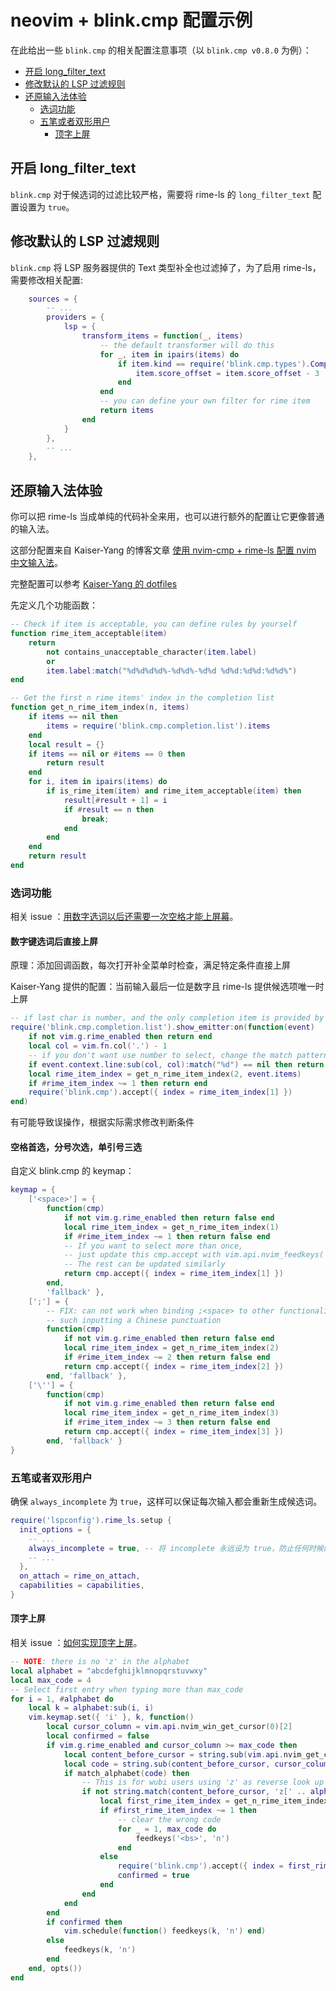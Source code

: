 # neovim + blink.cmp 配置示例

在此给出一些 `blink.cmp` 的相关配置注意事项（以 `blink.cmp v0.8.0` 为例）：

- [开启 long_filter_text](#开启-long_filter_text)
- [修改默认的 LSP 过滤规则](#修改默认的-lsp-过滤规则)
- [还原输入法体验](#还原输入法体验)
  - [选词功能](#选词功能)
  - [五笔或者双形用户](#五笔或者双形用户)
    - [顶字上屏](#顶字上屏)

## 开启 long_filter_text

`blink.cmp` 对于候选词的过滤比较严格，需要将 rime-ls 的 `long_filter_text` 配置设置为 `true`。

## 修改默认的 LSP 过滤规则

`blink.cmp` 将 LSP 服务器提供的 Text 类型补全也过滤掉了，为了启用 rime-ls，需要修改相关配置:

```lua
    sources = {
        -- ...
        providers = {
            lsp = {
                transform_items = function(_, items)
                    -- the default transformer will do this
                    for _, item in ipairs(items) do
                        if item.kind == require('blink.cmp.types').CompletionItemKind.Snippet then
                            item.score_offset = item.score_offset - 3
                        end
                    end
                    -- you can define your own filter for rime item
                    return items
                end
            }
        },
        -- ...
    },

```

## 还原输入法体验

你可以把 rime-ls 当成单纯的代码补全来用，也可以进行额外的配置让它更像普通的输入法。

这部分配置来自 Kaiser-Yang 的博客文章 [使用 nvim-cmp + rime-ls 配置 nvim 中文输入法](https://kaiser-yang.github.io/blog/2024/nvim-input-method/)。

完整配置可以参考 [Kaiser-Yang 的 dotfiles](https://github.com/Kaiser-Yang/dotfiles/commit/9901e409c4ae61aae2cb49d99a613e48459eb74b)

先定义几个功能函数：

```lua
-- Check if item is acceptable, you can define rules by yourself
function rime_item_acceptable(item)
    return
        not contains_unacceptable_character(item.label)
        or
        item.label:match("%d%d%d%d%-%d%d%-%d%d %d%d:%d%d:%d%d%")
end

-- Get the first n rime items' index in the completion list
function get_n_rime_item_index(n, items)
    if items == nil then
        items = require('blink.cmp.completion.list').items
    end
    local result = {}
    if items == nil or #items == 0 then
        return result
    end
    for i, item in ipairs(items) do
        if is_rime_item(item) and rime_item_acceptable(item) then
            result[#result + 1] = i
            if #result == n then
                break;
            end
        end
    end
    return result
end
```

### 选词功能

相关 issue ：[用数字选词以后还需要一次空格才能上屏幕](https://github.com/wlh320/rime-ls/issues/20)。

#### 数字键选词后直接上屏

原理：添加回调函数，每次打开补全菜单时检查，满足特定条件直接上屏


Kaiser-Yang 提供的配置：当前输入最后一位是数字且 rime-ls 提供候选项唯一时上屏

```lua
-- if last char is number, and the only completion item is provided by rime-ls, accept it
require('blink.cmp.completion.list').show_emitter:on(function(event)
    if not vim.g.rime_enabled then return end
    local col = vim.fn.col('.') - 1
    -- if you don't want use number to select, change the match pattern by yourself
    if event.context.line:sub(col, col):match("%d") == nil then return end
    local rime_item_index = get_n_rime_item_index(2, event.items)
    if #rime_item_index ~= 1 then return end
    require('blink.cmp').accept({ index = rime_item_index[1] })
end)
```

有可能导致误操作，根据实际需求修改判断条件

#### 空格首选，分号次选，单引号三选

自定义 blink.cmp 的 keymap：

```lua
keymap = {
    ['<space>'] = {
        function(cmp)
            if not vim.g.rime_enabled then return false end
            local rime_item_index = get_n_rime_item_index(1)
            if #rime_item_index ~= 1 then return false end
            -- If you want to select more than once,
            -- just update this cmp.accept with vim.api.nvim_feedkeys('1', 'n', true)
            -- The rest can be updated similarly
            return cmp.accept({ index = rime_item_index[1] })
        end,
        'fallback' },
    [';'] = {
        -- FIX: can not work when binding ;<space> to other functionality
        -- such inputting a Chinese punctuation
        function(cmp)
            if not vim.g.rime_enabled then return false end
            local rime_item_index = get_n_rime_item_index(2)
            if #rime_item_index ~= 2 then return false end
            return cmp.accept({ index = rime_item_index[2] })
        end, 'fallback' },
    ['\''] = {
        function(cmp)
            if not vim.g.rime_enabled then return false end
            local rime_item_index = get_n_rime_item_index(3)
            if #rime_item_index ~= 3 then return false end
            return cmp.accept({ index = rime_item_index[3] })
        end, 'fallback' }
}
```

### 五笔或者双形用户

确保 `always_incomplete` 为 `true`，这样可以保证每次输入都会重新生成候选词。

```lua
require('lspconfig').rime_ls.setup {
  init_options = {
    -- ...
    always_incomplete = true, -- 将 incomplete 永远设为 true，防止任何时候的过滤代替候选词重建
    -- ...
  },
  on_attach = rime_on_attach,
  capabilities = capabilities,
}
```

#### 顶字上屏

相关 issue ：[如何实现顶字上屏](https://github.com/wlh320/rime-ls/issues/43)。

```lua
-- NOTE: there is no 'z' in the alphabet
local alphabet = "abcdefghijklmnopqrstuvwxy"
local max_code = 4
-- Select first entry when typing more than max_code
for i = 1, #alphabet do
    local k = alphabet:sub(i, i)
    vim.keymap.set({ 'i' }, k, function()
        local cursor_column = vim.api.nvim_win_get_cursor(0)[2]
        local confirmed = false
        if vim.g.rime_enabled and cursor_column >= max_code then
            local content_before_cursor = string.sub(vim.api.nvim_get_current_line(), 1, cursor_column)
            local code = string.sub(content_before_cursor, cursor_column - max_code + 1, cursor_column)
            if match_alphabet(code) then
                -- This is for wubi users using 'z' as reverse look up
                if not string.match(content_before_cursor, 'z[' .. alphabet .. ']*$') then
                    local first_rime_item_index = get_n_rime_item_index(1)
                    if #first_rime_item_index ~= 1 then
                        -- clear the wrong code
                        for _ = 1, max_code do
                            feedkeys('<bs>', 'n')
                        end
                    else
                        require('blink.cmp').accept({ index = first_rime_item_index[1] })
                        confirmed = true
                    end
                end
            end
        end
        if confirmed then
            vim.schedule(function() feedkeys(k, 'n') end)
        else
            feedkeys(k, 'n')
        end
    end, opts())
end
```
